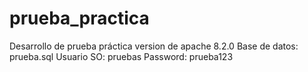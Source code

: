 # prueba_practica
 Desarrollo de prueba práctica
 version de apache 8.2.0
 Base de datos: prueba.sql
 Usuario SO: pruebas
 Password: prueba123
